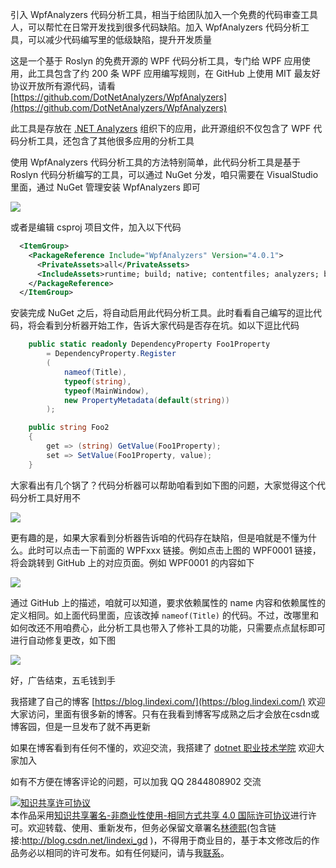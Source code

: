 
引入 WpfAnalyzers 代码分析工具，相当于给团队加入一个免费的代码审查工具人，可以帮忙在日常开发找到很多代码缺陷。加入 WpfAnalyzers 代码分析工具，可以减少代码编写里的低级缺陷，提升开发质量

<!--more-->


<!-- 发布 -->
<!-- 博客 -->

这是一个基于 Roslyn 的免费开源的 WPF 代码分析工具，专门给 WPF 应用使用，此工具包含了约 200 条 WPF 应用编写规则，在 GitHub 上使用 MIT 最友好协议开放所有源代码，请看 [https://github.com/DotNetAnalyzers/WpfAnalyzers](https://github.com/DotNetAnalyzers/WpfAnalyzers)

此工具是存放在 [.NET Analyzers](https://github.com/DotNetAnalyzers) 组织下的应用，此开源组织不仅包含了 WPF 代码分析工具，还包含了其他很多应用的分析工具

使用 WpfAnalyzers 代码分析工具的方法特别简单，此代码分析工具是基于 Roslyn 代码分析编写的工具，可以通过 NuGet 分发，咱只需要在 VisualStudio 里面，通过 NuGet 管理安装 WpfAnalyzers 即可

![](http://image.acmx.xyz/lindexi%2F20211226922153469.jpg)

或者是编辑 csproj 项目文件，加入以下代码

```xml
  <ItemGroup>
    <PackageReference Include="WpfAnalyzers" Version="4.0.1">
      <PrivateAssets>all</PrivateAssets>
      <IncludeAssets>runtime; build; native; contentfiles; analyzers; buildtransitive</IncludeAssets>
    </PackageReference>
  </ItemGroup>
```

安装完成 NuGet 之后，将自动启用此代码分析工具。此时看看自己编写的逗比代码，将会看到分析器开始工作，告诉大家代码是否存在坑。如以下逗比代码

```csharp
    public static readonly DependencyProperty Foo1Property
        = DependencyProperty.Register
        (
            nameof(Title),
            typeof(string),
            typeof(MainWindow),
            new PropertyMetadata(default(string))
        );

    public string Foo2
    {
        get => (string) GetValue(Foo1Property);
        set => SetValue(Foo1Property, value);
    }
```

大家看出有几个锅了？代码分析器可以帮助咱看到如下图的问题，大家觉得这个代码分析工具好用不

![](http://image.acmx.xyz/lindexi%2F20211226924546566.jpg)

更有趣的是，如果大家看到分析器告诉咱的代码存在缺陷，但是咱就是不懂为什么。此时可以点击一下前面的 WPFxxx 链接。例如点击上图的 WPF0001 链接，将会跳转到 GitHub 上的对应页面。例如 WPF0001 的内容如下

![](http://image.acmx.xyz/lindexi%2F20211226926369862.jpg)

通过 GitHub 上的描述，咱就可以知道，要求依赖属性的 name 内容和依赖属性的定义相同。如上面代码里面，应该改掉 `nameof(Title)` 的代码。不过，改哪里和如何改还不用咱费心，此分析工具也带入了修补工具的功能，只需要点点鼠标即可进行自动修复更改，如下图

![](http://image.acmx.xyz/lindexi%2F202112269283981.jpg)

好，广告结束，五毛钱到手



我搭建了自己的博客 [https://blog.lindexi.com/](https://blog.lindexi.com/) 欢迎大家访问，里面有很多新的博客。只有在我看到博客写成熟之后才会放在csdn或博客园，但是一旦发布了就不再更新

如果在博客看到有任何不懂的，欢迎交流，我搭建了 [dotnet 职业技术学院](https://t.me/dotnet_campus) 欢迎大家加入

如有不方便在博客评论的问题，可以加我 QQ 2844808902 交流

<a rel="license" href="http://creativecommons.org/licenses/by-nc-sa/4.0/"><img alt="知识共享许可协议" style="border-width:0" src="https://licensebuttons.net/l/by-nc-sa/4.0/88x31.png" /></a><br />本作品采用<a rel="license" href="http://creativecommons.org/licenses/by-nc-sa/4.0/">知识共享署名-非商业性使用-相同方式共享 4.0 国际许可协议</a>进行许可。欢迎转载、使用、重新发布，但务必保留文章署名[林德熙](http://blog.csdn.net/lindexi_gd)(包含链接:http://blog.csdn.net/lindexi_gd )，不得用于商业目的，基于本文修改后的作品务必以相同的许可发布。如有任何疑问，请与我[联系](mailto:lindexi_gd@163.com)。